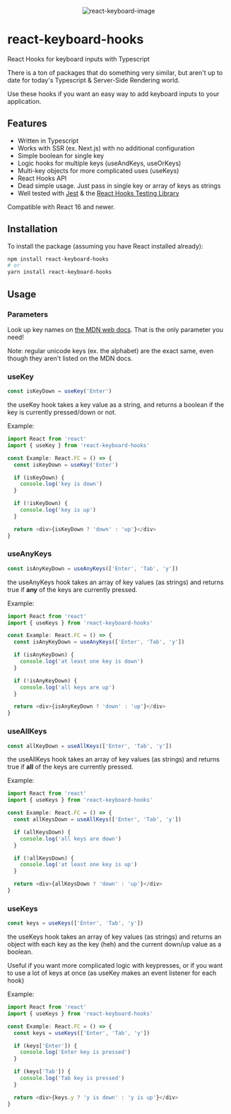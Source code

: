 <p align="center">
  <img src="/keyboard.png" alt="react-keyboard-image"/>
</p>

# react-keyboard-hooks

React Hooks for keyboard inputs with Typescript

There is a ton of packages that do something very similar, but aren't up to date for today's Typescript & Server-Side Rendering world.

Use these hooks if you want an easy way to add keyboard inputs to your application.

## Features

- Written in Typescript
- Works with SSR (ex. Next.js) with no additional configuration
- Simple boolean for single key
- Logic hooks for multiple keys (useAndKeys, useOrKeys)
- Multi-key objects for more complicated uses (useKeys)
- React Hooks API
- Dead simple usage. Just pass in single key or array of keys as strings
- Well tested with [Jest](https://jestjs.io/) & the [React Hooks Testing Library](https://github.com/testing-library/react-hooks-testing-library)

Compatible with React 16 and newer.

## Installation

To install the package (assuming you have React installed already):

```sh
npm install react-keyboard-hooks
# or
yarn install react-keyboard-hooks
```

## Usage

### Parameters

Look up key names on [the MDN web docs](https://developer.mozilla.org/en-US/docs/Web/API/KeyboardEvent/key/Key_Values). That is the only parameter you need!

Note: regular unicode keys (ex. the alphabet) are the exact same, even though they aren't listed on the MDN docs.

### useKey

```typescript
const isKeyDown = useKey('Enter')
```

the useKey hook takes a key value as a string, and returns a boolean if the key is currently pressed/down or not.

Example:

```typescript
import React from 'react'
import { useKey } from 'react-keyboard-hooks'

const Example: React.FC = () => {
  const isKeyDown = useKey('Enter')

  if (isKeyDown) {
    console.log('key is down')
  }

  if (!isKeyDown) {
    console.log('key is up')
  }

  return <div>{isKeyDown ? 'down' : 'up'}</div>
}
```

### useAnyKeys

```typescript
const isAnyKeyDown = useAnyKeys(['Enter', 'Tab', 'y'])
```

the useAnyKeys hook takes an array of key values (as strings) and returns true if **any** of the keys are currently pressed.

Example:

```typescript
import React from 'react'
import { useKeys } from 'react-keyboard-hooks'

const Example: React.FC = () => {
  const isAnyKeyDown = useAnyKeys(['Enter', 'Tab', 'y'])

  if (isAnyKeyDown) {
    console.log('at least one key is down')
  }

  if (!isAnyKeyDown) {
    console.log('all keys are up')
  }

  return <div>{isAnyKeyDown ? 'down' : 'up'}</div>
}
```

### useAllKeys

```typescript
const allKeyDown = useAllKeys(['Enter', 'Tab', 'y'])
```

the useAllKeys hook takes an array of key values (as strings) and returns true if **all** of the keys are currently pressed.

Example:

```typescript
import React from 'react'
import { useKeys } from 'react-keyboard-hooks'

const Example: React.FC = () => {
  const allKeysDown = useAllKeys(['Enter', 'Tab', 'y'])

  if (allKeysDown) {
    console.log('all keys are down')
  }

  if (!allKeysDown) {
    console.log('at least one key is up')
  }

  return <div>{allKeysDown ? 'down' : 'up'}</div>
}
```

### useKeys

```typescript
const keys = useKeys(['Enter', 'Tab', 'y'])
```

the useKeys hook takes an array of key values (as strings) and returns an object with each key as the key (heh) and the current down/up value as a boolean.

Useful if you want more complicated logic with keypresses, or if you want to use a lot of keys at once (as useKey makes an event listener for each hook)

Example:

```typescript
import React from 'react'
import { useKeys } from 'react-keyboard-hooks'

const Example: React.FC = () => {
  const keys = useKeys(['Enter', 'Tab', 'y'])

  if (keys['Enter']) {
    console.log('Enter key is pressed')
  }

  if (keys['Tab']) {
    console.log('Tab key is pressed')
  }

  return <div>{keys.y ? 'y is down' : 'y is up'}</div>
}
```

